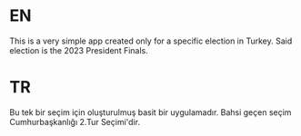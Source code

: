 # EN

This is a very simple app created only for a specific election in Turkey. Said election is the 2023 President Finals.

# TR

Bu tek bir seçim için oluşturulmuş basit bir uygulamadır. Bahsi geçen seçim Cumhurbaşkanlığı 2.Tur Seçimi'dir.
